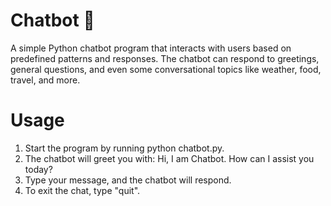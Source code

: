 # Chatbot 🤖
A simple Python chatbot program that interacts with users based on predefined patterns and responses. The chatbot can respond to greetings, general questions, and even some conversational topics like weather, food, travel, and more.

# Usage
1. Start the program by running python chatbot.py.
2. The chatbot will greet you with: Hi, I am Chatbot. How can I assist you today?
3. Type your message, and the chatbot will respond.
4. To exit the chat, type "quit".

